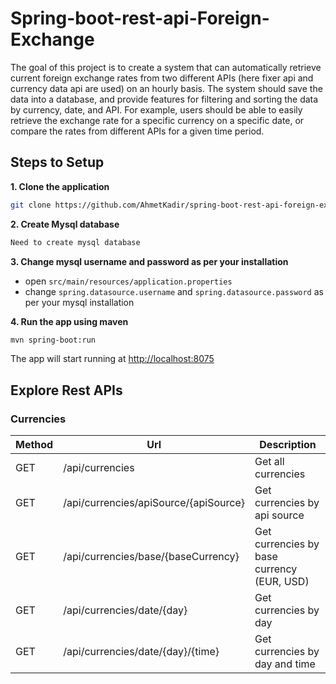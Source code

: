 # Spring-boot-rest-api-Foreign-Exchange
The goal of this project is to create a system that can automatically retrieve current foreign exchange rates from two different APIs (here fixer api and currency data api are used) on an hourly basis. The system should save the data into a database, and provide features for filtering and sorting the data by currency, date, and API. For example, users should be able to easily retrieve the exchange rate for a specific currency on a specific date, or compare the rates from different APIs for a given time period.

## Steps to Setup

**1. Clone the application**

```bash
git clone https://github.com/AhmetKadir/spring-boot-rest-api-foreign-exchange-rates.git
```

**2. Create Mysql database**
```bash
Need to create mysql database 
```
**3. Change mysql username and password as per your installation**

+ open `src/main/resources/application.properties`
+ change `spring.datasource.username` and `spring.datasource.password` as per your mysql installation

**4. Run the app using maven**

```bash
mvn spring-boot:run
```
The app will start running at <http://localhost:8075>

## Explore Rest APIs
### Currencies
| Method | Url | Description |
| ------ | --- | ----------- |
| GET    | /api/currencies | Get all currencies |
| GET    | /api/currencies/apiSource/{apiSource} | Get currencies by api source |
| GET    | /api/currencies/base/{baseCurrency} | Get currencies by base currency (EUR, USD)|
| GET    | /api/currencies/date/{day} | Get currencies by day |
| GET    | /api/currencies/date/{day}/{time} | Get currencies by day and time |

